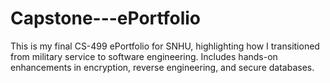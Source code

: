 # Capstone---ePortfolio
This is my final CS-499 ePortfolio for SNHU, highlighting how I transitioned from military service to software engineering. Includes hands-on enhancements in encryption, reverse engineering, and secure databases.
